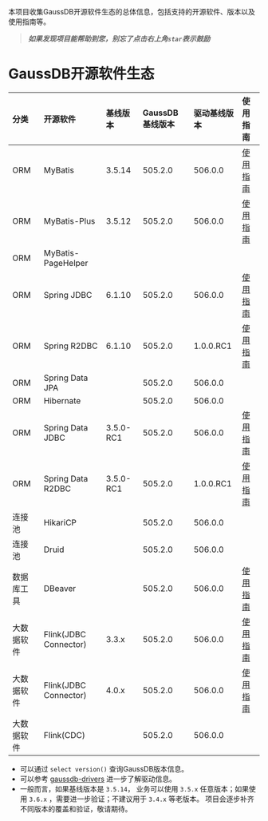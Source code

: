 本项目收集GaussDB开源软件生态的总体信息，包括支持的开源软件、版本以及使用指南等。

> ***如果发现项目能帮助到您，别忘了点击右上角`star`表示鼓励***

# GaussDB开源软件生态

| 分类    | 开源软件                  | 基线版本      | GaussDB基线版本  | 驱动基线版本  |  使用指南 |
|:------|:----------------------|:----------| :------------ | :------------ | :------------ |
| ORM   | MyBatis               | 3.5.14    |  505.2.0  | 506.0.0  | [使用指南](./MyBatis/3.5.x/README.md)  |
| ORM   | MyBatis-Plus          | 3.5.12    |  505.2.0  | 506.0.0  | [使用指南](./MyBatis-Plus/3.5.x/README.md)  |
| ORM   | MyBatis-PageHelper    |           |  |  | |
| ORM   | Spring JDBC           | 6.1.10    |  505.2.0  | 506.0.0  |[使用指南](./SpringJDBC/6.1.x/README.md) |
| ORM   | Spring R2DBC          | 6.1.10    |  505.2.0  | 1.0.0.RC1  |[使用指南](./SpringR2DBC/6.1.x/README.md) |
| ORM   | Spring Data JPA       |           |  505.2.0  | 506.0.0  |   |
| ORM   | Hibernate             |           |  505.2.0  | 506.0.0  |   |
| ORM   | Spring Data JDBC      | 3.5.0-RC1 |  505.2.0  | 506.0.0  | [使用指南](./SpringDataJDBC/3.5.x/README.md)  |
| ORM   | Spring Data R2DBC     | 3.5.0-RC1 |  505.2.0  | 1.0.0.RC1  | [使用指南](./SpringDataR2DBC/3.5.x/README.md) |
| 连接池   | HikariCP              |           | 505.2.0  | 506.0.0  |   |
| 连接池   | Druid                 |           | 505.2.0  | 506.0.0  |   |
| 数据库工具 | DBeaver               |           | 505.2.0  | 506.0.0 | [使用指南](./DBeaver/25.0.x/README.md)  |
| 大数据软件 | Flink(JDBC Connector) | 3.3.x     | 505.2.0  | 506.0.0 | [使用指南](FlinkConnectorJDBC/3.3.x/README.md)  |
| 大数据软件 | Flink(JDBC Connector) | 4.0.x     | 505.2.0  | 506.0.0 | [使用指南](FlinkConnectorJDBC/4.0.x/README.md)  |
| 大数据软件 | Flink(CDC)            |           | 505.2.0  | 506.0.0 |   |


* 可以通过 `select version()` 查询GaussDB版本信息。
* 可以参考 [gaussdb-drivers](https://github.com/HuaweiCloudDeveloper/gaussdb-drivers) 进一步了解驱动信息。
* 一般而言，如果基线版本是 `3.5.14`， 业务可以使用 `3.5.x` 任意版本；如果使用 `3.6.x` ，需要进一步验证；不建议用于 `3.4.x` 等老版本。 项目会逐步补齐不同版本的覆盖和验证，敬请期待。

